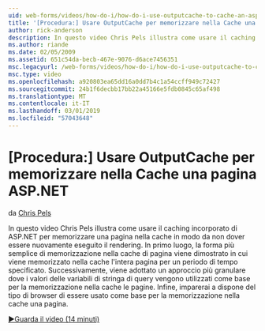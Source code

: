 ```yaml
---
uid: web-forms/videos/how-do-i/how-do-i-use-outputcache-to-cache-an-aspnet-page
title: '[Procedura:] Usare OutputCache per memorizzare nella Cache una pagina ASP.NET | Microsoft Docs'
author: rick-anderson
description: In questo video Chris Pels illustra come usare il caching incorporato di ASP.NET per memorizzare una pagina nella cache in modo da non dover essere nuovamente eseguito il rendering. Prima di tutto la...
ms.author: riande
ms.date: 02/05/2009
ms.assetid: 651c54da-becb-467e-9076-d6ace7456351
msc.legacyurl: /web-forms/videos/how-do-i/how-do-i-use-outputcache-to-cache-an-aspnet-page
msc.type: video
ms.openlocfilehash: a920803ea65dd16a0dd7b4c1a54ccff949c72427
ms.sourcegitcommit: 24b1f6decbb17bb22a45166e5fdb0845c65af498
ms.translationtype: MT
ms.contentlocale: it-IT
ms.lasthandoff: 03/01/2019
ms.locfileid: "57043648"
---
```

<a name="how-do-i-use-outputcache-to-cache-an-aspnet-page"></a>[Procedura:] Usare OutputCache per memorizzare nella Cache una pagina ASP.NET
====================
da [Chris Pels](https://twitter.com/chrispels)

In questo video Chris Pels illustra come usare il caching incorporato di ASP.NET per memorizzare una pagina nella cache in modo da non dover essere nuovamente eseguito il rendering. In primo luogo, la forma più semplice di memorizzazione nella cache di pagina viene dimostrato in cui viene memorizzato nella cache l'intera pagina per un periodo di tempo specificato. Successivamente, viene adottato un approccio più granulare dove i valori delle variabili di stringa di query vengono utilizzati come base per la memorizzazione nella cache le pagine. Infine, imparerai a dispone del tipo di browser di essere usato come base per la memorizzazione nella cache una pagina.

[&#9654;Guarda il video (14 minuti)](https://channel9.msdn.com/Blogs/ASP-NET-Site-Videos/how-do-i-use-outputcache-to-cache-an-aspnet-page)
